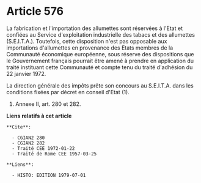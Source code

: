 # Article 576

La fabrication et l'importation des allumettes sont réservées à l'Etat et confiées au Service d'exploitation industrielle des
tabacs et des allumettes (S.E.I.T.A.).     Toutefois, cette disposition n'est pas opposable aux importations d'allumettes en
provenance des Etats membres de la Communauté économique européenne, sous réserve des dispositions que le Gouvernement
français pourrait être amené à prendre en application du traité instituant cette Communauté et compte tenu du traité
d'adhésion du 22 janvier 1972.

La direction générale des impôts prête son concours au S.E.I.T.A. dans les conditions fixées par décret en conseil d'Etat
(1).

1)  Annexe II, art. 280 et 282.

**Liens relatifs à cet article**

	**Cite**:

	  - CGIAN2 280
	  - CGIAN2 282
	  - Traité CEE 1972-01-22
	  - Traité de Rome CEE 1957-03-25

	**Liens**:

	  - HISTO: EDITION 1979-07-01
